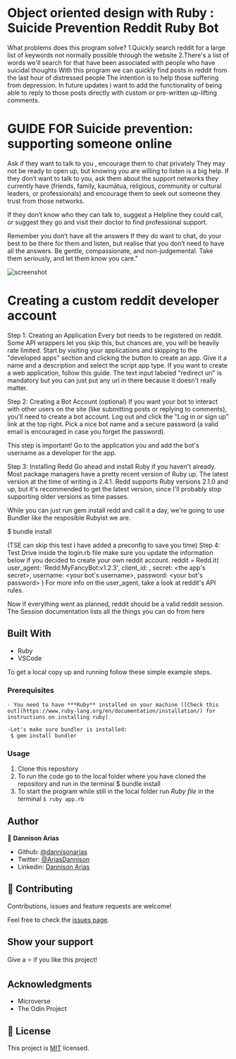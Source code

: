 # Object oriented design with Ruby : Suicide Prevention Reddit Ruby Bot
   What problems does this program solve?
   1.Quickly search reddit for a large list of keywords not normally possible through the website
   2.There's a list of words we'll search for that have been associated with people who have suicidal thoughts
   With this program we can quickly find posts in reddit from the last hour of distressed people
   The intention is to help those suffering from depression. 
   In future updates i want to add the functionality of being able to reply to those posts directly
   with custom or pre-written up-lifting comments.


# GUIDE FOR Suicide prevention: supporting someone online

  Ask if they want to talk to you , encourage them to chat privately
  They may not be ready to open up, but knowing you are willing to listen is a big help. If they don’t want to talk to you, ask them about the support networks they currently have (friends, family, kaumātua, religious, community or cultural leaders, or professionals) and encourage them to seek out someone they trust from those networks.
  
  If they don’t know who they can talk to, suggest a Helpline they could call, or suggest they go and visit their doctor to find professional support.
  
  Remember you don’t have all the answers
  If they do want to chat, do your best to be there for them and listen, but realise that you don’t need to have all the answers. Be gentle, compassionate, and non-judgemental. Take them seriously, and let them know you care."
> 

![screenshot](app/app_screenshot.png)

# Creating a custom reddit developer account
Step 1: Creating an Application
Every bot needs to be registered on reddit. Some API wrappers let you skip this, but chances are, you will be heavily rate limited. Start by visiting your applications and skipping to the "developed apps" section and clicking the button to create an app. Give it a name and a description and select the script app type. If you want to create a web application, follow this guide. The text input labeled "redirect uri" is mandatory but you can just put any url in there because it doesn't really matter.

Step 2: Creating a Bot Account (optional)
If you want your bot to interact with other users on the site (like submitting posts or replying to comments), you'll need to create a bot account. Log out and click the "Log in or sign up" link at the top right. Pick a nice bot name and a secure password (a valid email is encouraged in case you forget the password).

This step is important! Go to the application you and add the bot's username as a developer for the app.

Step 3: Installing Redd
Go ahead and install Ruby if you haven't already. Most package managers have a pretty recent version of Ruby up. The latest version at the time of writing is 2.4.1. Redd supports Ruby versions 2.1.0 and up, but it's recommended to get the latest version, since I'll probably stop supporting older versions as time passes.

While you can just run gem install redd and call it a day, we're going to use Bundler like the resposible Rubyist we are.

 $ bundle install

(TSE can skip this test i have added a preconfig to save you time)
Step 4: Test Drive
inside the login.rb file make sure you update the information below if you decided to create your own reddit account.
reddit = Redd.it(
  user_agent: 'Redd:MyFancyBot:v1.2.3',
  client_id: <the code under the title of your app>,
  secret: <the app's secret>,
  username: <your bot's username>,
  password: <your bot's password>
)
For more info on the user_agent, take a look at reddit's API rules.

Now if everything went as planned, reddit should be a valid reddit session. The Session documentation lists all the things you can do from here


## Built With

- Ruby
- VSCode


To get a local copy up and running follow these simple example steps.

### Prerequisites
    - You need to have ***Ruby** installed on your machine ([Check this out](https://www.ruby-lang.org/en/documentation/installation/) for instructions on installing ruby)

    -Let's make sure bundler is installed:
     $ gem install bundler


### Usage
   1. Clone this repository
   2. To run the code go to the local folder where you have cloned the repository and run in the terminal $ bundle install
   3. To start the program while still in the local folder run *Ruby file* in the terminal `$ ruby app.rb` 

## Author

👤 **Dannison Arias**

- Github: [@dannisonarias](https://github.com/dannisonarias)
- Twitter: [@AriasDannison](https://twitter.com/AriasDannison)
- Linkedin: [Dannison Arias](https://www.linkedin.com/in/dannison-arias-777919190/)

## 🤝 Contributing

Contributions, issues and feature requests are welcome!

Feel free to check the [issues page](issues/).

## Show your support

Give a ⭐️ if you like this project!

## Acknowledgments

- Microverse
- The Odin Project


## 📝 License

This project is [MIT](./license.md) licensed.

  


